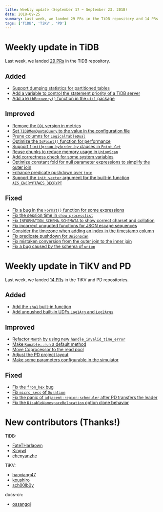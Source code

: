 ```yaml
---
title: Weekly update (September 17 ~ September 23, 2018)
date: 2018-09-25
summary: Last week, we landed 29 PRs in the TiDB repository and 14 PRs in the TiKV and PD repositories.
tags: ['TiDB', 'TiKV', 'PD']
---
```


# Weekly update in TiDB

Last week, we landed [29 PRs](https://github.com/pingcap/tidb/pulls?utf8=%E2%9C%93&q=is%3Apr+is%3Amerged+merged%3A2018-09-17..2018-09-23+) in the TiDB repository.

## Added

* [Support dumping statistics for partitioned tables](https://github.com/pingcap/tidb/pull/7753)
* [Add a variable to control the statement priority of a TiDB server](https://github.com/pingcap/tidb/pull/7694)
* [Add a `WithRecovery()` function in the `util` package](https://github.com/pingcap/tidb/pull/7666)

## Improved

* [Remove the `DDL` version in metrics](https://github.com/pingcap/tidb/pull/7737)
* [Set `TiDBMemQuotaQuery` to the value in the configuration file](https://github.com/pingcap/tidb/pull/7729)
* [Prune columns for `LogicalTableDual`](https://github.com/pingcap/tidb/pull/7725)
* [Optimize the `IsPoint()` function for performance](https://github.com/pingcap/tidb/pull/7722)
* [Support `limit`/`group-by`/`order-by` clauses in `Point_Get`](https://github.com/pingcap/tidb/pull/7720)
* [Reuse chunks to reduce memory usage in `UnionScan`](https://github.com/pingcap/tidb/pull/7717)
* [Add correctness check for some system variables](https://github.com/pingcap/tidb/pull/7716)
* [Optimize constant fold for null parameter expressions to simplify the outer join](https://github.com/pingcap/tidb/pull/7696)
* [Enhance predicate pushdown over `join`](https://github.com/pingcap/tidb/pull/7645)
* [Support the `init_vector` argument for the built-in function `AES_ENCRYPT`/`AES_DECRYPT`](https://github.com/pingcap/tidb/pull/7425)

## Fixed

* [Fix a bug in the `Format()` function for some expressions](https://github.com/pingcap/tidb/pull/7770)
* [Fix the session time in `show processlist`](https://github.com/pingcap/tidb/pull/7765)
* [Fix `INFORMATION_SCHEMA.SCHEMATA` to show correct charset and collation](https://github.com/pingcap/tidb/pull/7751)
* [Fix incorrect unquoted functions for JSON escape sequences](https://github.com/pingcap/tidb/pull/7745)
* [Consider the timezone when adding an index in the timestamp column](https://github.com/pingcap/tidb/pull/7724)
* [Fix predicate pushdown for `UnionScan`](https://github.com/pingcap/tidb/pull/7695)
* [Fix mistaken conversion from the outer join to the inner join](https://github.com/pingcap/tidb/pull/7689)
* [Fix a bug caused by the schema of `union`](https://github.com/pingcap/tidb/pull/7680)

# Weekly update in TiKV and PD

Last week, we landed [14 PRs](https://github.com/search?utf8=%E2%9C%93&q=repo%3Atikv%2Ftikv+repo%3Apingcap%2Fpd+is%3Apr+is%3Amerged+merged%3A2018-09-17..2018-09-23&type=Issues) in the TiKV and PD repositories.

## Added

* [Add the `sha1` built-in function](https://github.com/tikv/tikv/pull/3612)
* [Add unpushed built-in UDFs `Log1Arg` and `Log2Args`](https://github.com/tikv/tikv/pull/3603)

## Improved

* [Refactor `Month` by using new `handle_invalid_time_error`](https://github.com/tikv/tikv/pull/3615)
* [Make `Runable::run` a default method](https://github.com/tikv/tikv/pull/3593)
* [Move Coprocessor to the read pool](https://github.com/tikv/tikv/pull/3515)
* [Adjust the PD project layout](https://github.com/pingcap/pd/pull/1245)
* [Make some parameters configurable in the simulator](https://github.com/pingcap/pd/pull/1248)

## Fixed

* [Fix the `from_hex` bug](https://github.com/tikv/tikv/pull/2873)
* [Fix `micro_secs` of `Duration`](https://github.com/tikv/tikv/pull/3625)
* [Fix the panic of `adjacent-region-scheduler` after PD transfers the leader](https://github.com/pingcap/pd/pull/1250)
* [Fix the `DisableNamespaceRelocation` option clone behavior](https://github.com/pingcap/pd/pull/1251)

# New contributors (Thanks!)

TiDB:

- [FateTHarlaown](https://github.com/FateTHarlaown)
- [Kingwl](https://github.com/Kingwl)
- [chenyanzhe](https://github.com/chenyanzhe)

TiKV:

- [haoxiang47](https://github.com/haoxiang47)
- [koushiro](https://github.com/koushiro)
- [sch00lb0y](https://github.com/sch00lb0y)

docs-cn:

- [oasangqi](https://github.com/oasangqi)